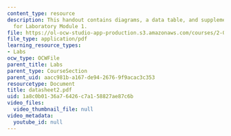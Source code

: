 ```yaml
---
content_type: resource
description: This handout contains diagrams, a data table, and supplementary notes
  for Laboratory Module 1.
file: https://ol-ocw-studio-app-production.s3.amazonaws.com/courses/2-002-mechanics-and-materials-ii-spring-2004/1a8c0b0136a76426c7a158827ae87c6b_datasheet2.pdf
file_type: application/pdf
learning_resource_types:
- Labs
ocw_type: OCWFile
parent_title: Labs
parent_type: CourseSection
parent_uid: aacc981b-a167-de94-2676-9f9acac3c353
resourcetype: Document
title: datasheet2.pdf
uid: 1a8c0b01-36a7-6426-c7a1-58827ae87c6b
video_files:
  video_thumbnail_file: null
video_metadata:
  youtube_id: null
---
```

